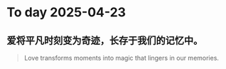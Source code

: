 
# To day 2025-04-23


## 爱将平凡时刻变为奇迹，长存于我们的记忆中。
> Love transforms moments into magic that lingers in our memories.

    